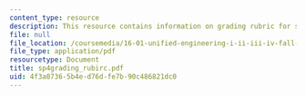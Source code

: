 ```yaml
---
content_type: resource
description: This resource contains information on grading rubric for systems problems.
file: null
file_location: /coursemedia/16-01-unified-engineering-i-ii-iii-iv-fall-2005-spring-2006/4f3a07365b4ed76dfe7b90c486821dc0_sp4grading_rubirc.pdf
file_type: application/pdf
resourcetype: Document
title: sp4grading_rubirc.pdf
uid: 4f3a0736-5b4e-d76d-fe7b-90c486821dc0
---
```

